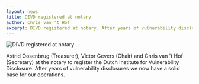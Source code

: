 ```yaml
---
layout: news
title: DIVD registered at notary
author: Chris van 't Hof
excerpt: DIVD registered at notary. After years of vulnerability disclosures we now have a solid base for our operations.
---
```


![DIVD registered at notary](images/news/divdboard.png)

Astrid Oosenbrug (Treasurer), Victor Gevers (Chair) and Chris van 't Hof (Secretary) at the notary to register the Dutch Institute for Vulnerability Disclosure. After years of vulnerability disclosures we now have a solid base for our operations.